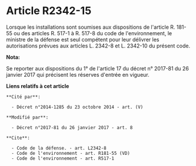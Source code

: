 # Article R2342-15

Lorsque les installations sont soumises aux dispositions de l'article R. 181-55 ou des articles R. 517-1 à R. 517-8 du code
de l'environnement, le ministre de la défense est seul compétent pour leur délivrer les autorisations prévues aux articles L.
2342-8 et L. 2342-10 du présent code.

**Nota:**

Se reporter aux dispositions du 1° de l'article 17 du décret n° 2017-81 du 26 janvier 2017 qui précisent les réserves
d'entrée en vigueur.

**Liens relatifs à cet article**

	**Cité par**:

	  - Décret n°2014-1285 du 23 octobre 2014 - art. (V)

	**Modifié par**:

	  - Décret n°2017-81 du 26 janvier 2017 - art. 8

	**Cite**:

	  - Code de la défense. - art. L2342-8
	  - Code de l'environnement - art. R181-55 (VD)
	  - Code de l'environnement - art. R517-1
